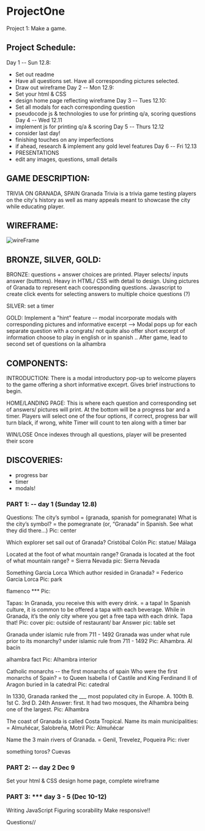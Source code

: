 # ProjectOne
Project 1: Make a game. 

## Project Schedule: 

Day 1 -- Sun 12.8: 
- Set out readme
- Have all questions set. Have all corresponding pictures selected. 
- Draw out wireframe 
Day 2 -- Mon 12.9: 
- Set your html & CSS 
- design home page reflecting wireframe
Day 3 -- Tues 12.10: 
- Set all modals for each corresponding question 
- pseudocode js & technologies to use for printing q/a, scoring questions
Day 4 -- Wed 12.11
- implement js for printing q/a & scoring
Day 5 -- Thurs 12.12
- consider last day! 
- finishing touches on any imperfections 
- if ahead, research & implement any gold level features 
Day 6 -- Fri 12.13
- PRESENTATIONS
- edit any images, questions, small details 

## GAME DESCRIPTION: 
TRIVIA ON GRANADA, SPAIN 
Granada Trivia is a trivia game testing players on the city's history as well as many appeals meant to showcase the city while educating player.

## WIREFRAME: 
![wireFrame](WireFrame.JPG)

## BRONZE, SILVER, GOLD: 
BRONZE: 
questions + answer choices are printed. 
Player selects/ inputs answer (butttons). 
Heavy in HTML/ CSS with detail to design. Using pictures of Granada to represent each cooresponding questions. 
Javascript to create click events for selecting answers to multiple choice questions (?)

SILVER:
set a timer

GOLD:
Implement a "hint" feature -- modal
incorporate modals with corresponding pictures and informative excerpt
--> Modal pops up for each separate question with a congrats/ not quite also offer short excerpt of information
choose to play in english or in spanish .. 
After game, lead to second set of questions on la alhambra

## COMPONENTS: 
INTRODUCTION: 
There is a modal introductory pop-up to welcome players to the game offering a short informative exceprt. Gives brief instructions to begin.

HOME/LANDING PAGE: 
This is where each question and corresponding set of answers/ pictures will print.
At the bottom will be a progress bar and a timer.
Players will select one of the four options, if correct, progress bar will turn black, if wrong, white
Timer will count to ten along with a timer bar 

WIN/LOSE
Once indexes through all questions, player will be presented their score 

## DISCOVERIES:
- progress bar
- timer 
- modals! 

### PART 1:  -- day 1 (Sunday 12.8)
Questions: 
The city’s symbol = (granada, spanish for pomegranate) 
What is the city’s symbol?
= the pomegranate (or, “Granada” in Spanish. See what they did there…)
Pic: center 

Which explorer set sail out of Granada?
Cristóbal Colón 
Pic: statue/ Málaga 

Located at the foot of what mountain range? 
Granada is located at the foot of what mountain range?
	= Sierra Nevada
pic: Sierra Nevada 

Something Garcia Lorca
Which author resided in Granada? 
= Federico Garcia Lorca
	Pic: park

flamenco *** 
	Pic: 

Tapas:
In Granada, you receive this with every drink. 
= a tapa! In Spanish culture, it is common to be offered a tapa with each beverage. While in Granada, it’s the only city where you get a free tapa with each drink. Tapa that! 
Pic: cover pic: outside of restaurant/ bar
Answer pic: table set 

Granada under islamic rule from 711 - 1492
Granada was under what rule prior to its monarchy? 
under islamic rule from 711 - 1492
	Pic: Alhambra. Al bacín 

alhambra fact
	Pic: Alhambra interior 

Catholic monarchs -- the first monarchs of spain 
Who were the first monarchs of Spain? 
=  to Queen Isabella I of Castile and King Ferdinand II of Aragon
    buried in la catedral 
	Pic: catedral

In 1330, Granada ranked the ___ most populated city in Europe. 
A. 100th
B. 1st
C. 3rd
D. 24th
Answer: first. It had two mosques, the Alhambra being one of the largest. 
Pic: Alhambra 

The coast of Granada is called Costa Tropical. Name its main municipalities:
= Almuñécar, Salobreña, Motril 
Pic: Almuñécar 

Name the 3 main rivers of Granada.
= Genil, Trevelez, Poqueira
Pic: river 

something toros?
Cuevas

### PART 2:  -- day 2 Dec 9
Set your html & CSS 
design home page, complete wireframe

### PART 3: *** day 3 - 5 (Dec 10-12)
Writing  JavaScript 
Figuring scorability
Make responsive!!



Questions// 

